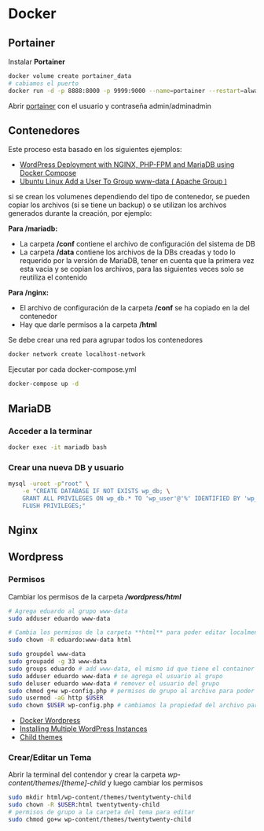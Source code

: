 # Docker

## Portainer

Instalar **Portainer**

```bash
docker volume create portainer_data
# cabiamos el puerto
docker run -d -p 8888:8000 -p 9999:9000 --name=portainer --restart=always -v /var/run/docker.sock:/var/run/docker.sock -v portainer_data:/data portainer/portainer
```

Abrir [portainer](http://localhost:9999) con el usuario y contraseña admin/adminadmin

## Contenedores

Este proceso esta basado en los siguientes ejemplos:

- [WordPress Deployment with NGINX, PHP-FPM and MariaDB using Docker Compose](https://medium.com/swlh/wordpress-deployment-with-nginx-php-fpm-and-mariadb-using-docker-compose-55f59e5c1a)
- [Ubuntu Linux Add a User To Group www-data ( Apache Group )](https://www.cyberciti.biz/faq/ubuntu-add-user-to-group-www-data/)

si se crean los volumenes dependiendo del tipo de contenedor, se pueden copiar los archivos (si se tiene un backup) o se utilizan los archivos generados durante la creación, por ejemplo:

**Para /mariadb:**

- La carpeta **/conf** contiene el archivo de configuración del sistema de DB
- La carpeta **/data** contiene los archivos de la DBs creadas y todo lo requerido por la versión de MariaDB, tener en cuenta que la primera vez esta vacia y se copian los archivos, para las siguientes veces solo se reutiliza el contenido

**Para /nginx:**

- El archivo de configuración de la carpeta **/conf** se ha copiado en la del contenedor
- Hay que darle permisos a la carpeta **/html**

Se debe crear una red para agrupar todos los contenedores

```bash
docker network create localhost-network
```

Ejecutar por cada docker-compose.yml

```bash
docker-compose up -d
```

## MariaDB

### Acceder a la terminar

```bash
docker exec -it mariadb bash
```

### Crear una nueva DB y usuario

```bash
mysql -uroot -p"root" \
    -e "CREATE DATABASE IF NOT EXISTS wp_db; \
    GRANT ALL PRIVILEGES ON wp_db.* TO 'wp_user'@'%' IDENTIFIED BY 'wp_pass'; \
    FLUSH PRIVILEGES;"
```

## Nginx

## Wordpress

### Permisos

Cambiar los permisos de la carpeta **_/wordpress/html_**

```bash
# Agrega eduardo al grupo www-data
sudo adduser eduardo www-data

# Cambia los permisos de la carpeta **html** para poder editar localmente
sudo chown -R eduardo:www-data html
```

```bash
sudo groupdel www-data
sudo groupadd -g 33 www-data
sudo groups eduardo # add www-data, el mismo id que tiene el container
sudo adduser eduardo www-data # se agrega el usuario al grupo
sudo deluser eduardo www-data # remover el usuario del grupo
sudo chmod g+w wp-config.php # permisos de grupo al archivo para poder editarlo
sudo usermod -aG http $USER
sudo chown $USER wp-config.php # cambiamos la propiedad del archivo para poder editarlo, no da problemas con docker
```

- [Docker Wordpress](https://hub.docker.com/_/wordpress/)
- [Installing Multiple WordPress Instances](https://wordpress.org/support/article/installing-multiple-blogs/#the-multisite-feature)
- [Child themes](https://developer.wordpress.org/themes/advanced-topics/child-themes/)

### Crear/Editar un Tema

Abrir la terminal del contendor y crear la carpeta _wp-content/themes/[theme]-child_ y luego cambiar los permisos

```bash
sudo mkdir html/wp-content/themes/twentytwenty-child
sudo chown -R $USER:html twentytwenty-child
# permisos de grupo a la carpeta del tema para editar
sudo chmod go+w wp-content/themes/twentytwenty-child
```
